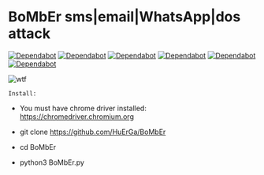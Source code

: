 # BoMbEr sms|email|WhatsApp|dos attack 

[![Dependabot](https://badgen.net/badge/ebankoff/ebankoff/red?icon=github&label)](https://github.com/ebankoff) [![Dependabot](https://badgen.net/badge/cludeex/cludeex/red?icon=github&label)](https://github.com/cludeex) [![Dependabot](https://badgen.net/badge/ncorbuk/ncorbuk/red?icon=github&label)](https://github.com/ncorbuk) [![Dependabot](https://badgen.net/badge/Nikait/Nikait/red?icon=github&label)](https://github.com/Nikait) [![Dependabot](https://badgen.net/badge/discord/discord/yellow?icon=discord&label)](https://discord.gg/c-h-i-l-l) [![Dependabot](https://badgen.net/badge/telegram/telegram/yellow?icon=telegram&label)](https://t.me/cozyyrooom)

![wtf](https://i.ibb.co/ChbFCPS/Comp-1-00000.png "BoMbEr") 


`Install:`

* You must have chrome driver installed: https://chromedriver.chromium.org

* git clone https://github.com/HuErGa/BoMbEr

* cd BoMbEr

* python3 BoMbEr.py
